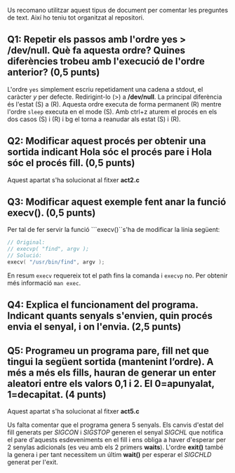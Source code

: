 Us recomano utilitzar aquest tipus de document per comentar les preguntes de text. Així ho teniu tot organitzat al repositori. 


## Q1: Repetir els passos amb l'ordre yes > /dev/null. Què fa aquesta ordre? Quines diferències trobeu amb l'execució de l'ordre anterior? (0,5 punts)

L'ordre ```yes``` simplement escriu repetidament una cadena a stdout, el caràcter *y* per defecte. Redirigint-lo (>) a **/dev/null**. La principal diferència és l'estat (S) a (R). Aquesta ordre executa de forma permanent (R) mentre l'ordre ```sleep``` executa en el mode (S). Amb ctrl+z aturem el procés en els dos casos (S) i (R) i bg el torna a reanudar als estat (S) i (R).


## Q2: Modificar aquest procés per obtenir una sortida indicant Hola sóc el procés pare i Hola sóc el procés fill. (0,5 punts)

Aquest apartat s'ha solucionat al fitxer **act2.c**

## Q3: Modificar aquest exemple fent anar la funció execv(). (0,5 punts)
 
Per tal de fer servir la funció ```execv()``s'ha de modificar la línia següent:

```c
// Original:
// execvp( "find", argv );
// Solució:
execv( "/usr/bin/find", argv );
```

En resum ```execv``` requereix tot el path fins la comanda i ```execvp``` no. Per obtenir més informació ```man exec```.

## Q4: Explica el funcionament del programa. Indicant quants senyals s'envien, quin procés envia el senyal, i on l'envia. (2,5 punts)


## Q5: Programeu un programa pare, fill net que tingui la següent sortida (mantenint l’ordre). A més a més els fills, hauran de generar un enter aleatori entre els valors 0,1 i 2. El 0=apunyalat, 1=decapitat.  (4 punts)

Aquest apartat s'ha solucionat al fitxer **act5.c**

Us falta comentar que el programa genera 5 senyals. Els canvis d'estat del fill generats per *SIGCON* i *SIGSTOP* generen el senyal *SIGCHL* que notifica el pare d'aquests esdeveniments en el fill i ens obliga a haver d'esperar per 2 senylas adicionals (es veu amb els 2 primers **waits**). L'ordre **exit()** també la genera i per tant necessitem un últim **wait()** per esperar el *SIGCHLD* generat per l'exit.
